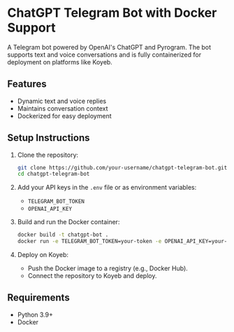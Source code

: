 # ChatGPT Telegram Bot with Docker Support

A Telegram bot powered by OpenAI's ChatGPT and Pyrogram. The bot supports text and voice conversations and is fully containerized for deployment on platforms like Koyeb.

## Features
- Dynamic text and voice replies
- Maintains conversation context
- Dockerized for easy deployment

## Setup Instructions

1. Clone the repository:
   ```bash
   git clone https://github.com/your-username/chatgpt-telegram-bot.git
   cd chatgpt-telegram-bot
   ```

2. Add your API keys in the `.env` file or as environment variables:
   - `TELEGRAM_BOT_TOKEN`
   - `OPENAI_API_KEY`

3. Build and run the Docker container:
   ```bash
   docker build -t chatgpt-bot .
   docker run -e TELEGRAM_BOT_TOKEN=your-token -e OPENAI_API_KEY=your-key chatgpt-bot
   ```

4. Deploy on Koyeb:
   - Push the Docker image to a registry (e.g., Docker Hub).
   - Connect the repository to Koyeb and deploy.

## Requirements
- Python 3.9+
- Docker

